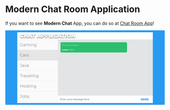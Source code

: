# Modern Chat Room Application

If you want to see **Modern Chat** App, you can do so at [Chat Room App](https://hamzic2019.github.io/chat-room/)!

![Snapshot of Modern Chat App Solution](https://raw.githubusercontent.com/hamzic2019/chat-room/master/assets/Screenshot.png)
